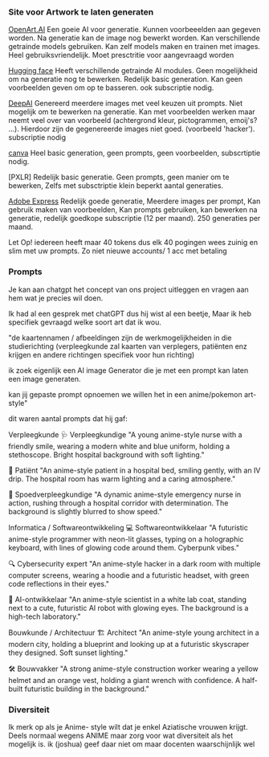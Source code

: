 ### Site voor Artwork te laten generaten

[OpenArt.AI](https://openart.ai)
Een goeie AI voor generatie. Kunnen voorbeeelden aan gegeven worden. Na generatie kan de image nog bewerkt worden. Kan verschillende getrainde models gebruiken. 
Kan zelf models maken en trainen met images. Heel gebruiksvriendelijk. Moet presctritie voor aangevraagd worden

[Hugging face](https://huggingface.co)
Heeft verschillende getrainde AI modules. Geen mogelijkheid om na generatie nog te bewerken. Redelijk basic generation. Kan geen voorbeelden geven om op te basseren.
ook subscriptie nodig.

[DeepAI](https://deepai.org)
Genereerd meerdere images met veel keuzen uit prompts. Niet mogelijk om te bewerken na generatie. Kan met voorbeelden werken maar neemt veel over van voorbeeld (achtergrond kleur, pictogrammen, emoij's? ...). Hierdoor zijn de gegenereerde images niet goed. (voorbeeld 'hacker'). subscriptie nodig

[canva](https://www.canva.com)
Heel basic generation, geen prompts, geen voorbeelden, subscrtiptie nodig.

[PXLR]
Redelijk basic generatie. Geen prompts, geen manier om te bewerken, Zelfs met subsctriptie klein beperkt aantal generaties.

[Adobe Express](https://www.adobe.com/nl/express/?promoid=Y69SGP43&mv=other)
Redelijk goede generatie, Meerdere images per prompt, Kan gebruik maken van voorbeelden, Kan prompts gebruiken, kan bewerken na generatie, redelijk goedkope subscriptie (12 per maand). 250 generaties per maand.


Let Op! iedereen heeft maar 40 tokens dus elk 40 pogingen wees zuinig en slim met uw prompts. Zo niet nieuwe accounts/ 1 acc met betaling

### Prompts 

Je kan aan chatgpt het concept van ons project uitleggen en vragen aan hem wat je precies wil doen.

Ik had al een gesprek met chatGPT dus hij wist al een beetje, Maar ik heb specifiek gevraagd welke soort art dat ik wou.

"de kaartennamen / afbeeldingen  zijn de werkmogelijkheiden in die studierichting (verpleegkunde zal kaarten van verplegers, patiënten enz krijgen en andere richtingen specifiek voor hun richting)

ik zoek eigenlijk  een AI image Generator die je met een prompt kan laten een image generaten. 

kan jij gepaste prompt opnoemen we willen het in een anime/pokemon art-style"

dit waren aantal prompts dat hij gaf:

Verpleegkunde
🩺 Verpleegkundige
"A young anime-style nurse with a friendly smile, wearing a modern white and blue uniform, holding a stethoscope. Bright hospital background with soft lighting."

🏥 Patiënt
"An anime-style patient in a hospital bed, smiling gently, with an IV drip. The hospital room has warm lighting and a caring atmosphere."

💉 Spoedverpleegkundige
"A dynamic anime-style emergency nurse in action, rushing through a hospital corridor with determination. The background is slightly blurred to show speed."

Informatica / Softwareontwikkeling
💻 Softwareontwikkelaar
"A futuristic anime-style programmer with neon-lit glasses, typing on a holographic keyboard, with lines of glowing code around them. Cyberpunk vibes."

🔍 Cybersecurity expert
"An anime-style hacker in a dark room with multiple computer screens, wearing a hoodie and a futuristic headset, with green code reflections in their eyes."

🤖 AI-ontwikkelaar
"An anime-style scientist in a white lab coat, standing next to a cute, futuristic AI robot with glowing eyes. The background is a high-tech laboratory."

Bouwkunde / Architectuur
🏗️ Architect
"An anime-style young architect in a modern city, holding a blueprint and looking up at a futuristic skyscraper they designed. Soft sunset lighting."

🛠️ Bouwvakker
"A strong anime-style construction worker wearing a yellow helmet and an orange vest, holding a giant wrench with confidence. A half-built futuristic building in the background."


### Diversiteit

Ik merk op als je Anime- style wilt dat je enkel Aziatische vrouwen krijgt. Deels normaal wegens ANIME maar zorg voor wat diversiteit als het mogelijk is. ik (joshua) geef daar niet om maar docenten waarschijnlijk wel
